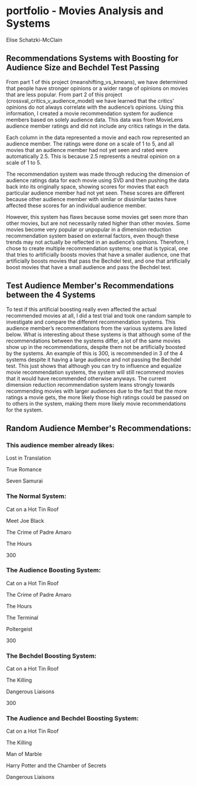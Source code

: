 # portfolio - Movies Analysis and Systems

Elise Schatzki-McClain

## Recommendations Systems with Boosting for Audience Size and Bechdel Test Passing


From part 1 of this project (meanshifting_vs_kmeans), we have determined that people have stronger opinions or a wider range of opinions on movies that are less popular. From part 2 of this project (crossval_critics_v_audience_model) we have learned that the critics’ opinions do not always correlate with the audience’s opinions. Using this information, I created a movie recommendation system for audience members based on solely audience data. This data was from MovieLens audience member ratings and did not include any critics ratings in the data.

Each column in the data represented a movie and each row represented an audience member. The ratings were done on a scale of 1 to 5, and all movies that an audience member had not yet seen and rated were automatically 2.5. This is because 2.5 represents a neutral opinion on a scale of 1 to 5.

The recommendation system was made through reducing the dimension of audience ratings data for each movie using SVD and then pushing the data back into its originally space, showing scores for movies that each particular audience member had not yet seen. These scores are different because other audience member with similar or dissimilar tastes have affected these scores for an individual audience member.

However, this system has flaws because some movies get seen more than other movies, but are not necessarily rated higher than other movies. Some movies become very popular or unpopular in a dimension reduction recommendation system based on external factors, even though these trends may not actually be reflected in an audience’s opinions. Therefore, I chose to create multiple recommendation systems; one that is typical, one that tries to artificially boosts movies that have a smaller audience, one that artificially boosts movies that pass the Bechdel test, and one that artificially boost movies that have a small audience and pass the Bechdel test. 

## Test Audience Member's Recommendations between the 4 Systems

To test if this artificial boosting really even affected the actual recommended movies at all, I did a test trial and took one random sample to investigate and compare the different recommendation systems. This audience member’s recommendations from the various systems are listed below. What is interesting about these systems is that although some of the recommendations between the systems differ, a lot of the same movies show up in the recommendations, despite them not be artificially boosted by the systems. An example of this is 300, is recommended in 3 of the 4 systems despite it having a large audience and not passing the Bechdel test. This just shows that although you can try to influence and equalize movie recommendation systems, the system will still recommend movies that it would have recommended otherwise anyways. The current dimension reduction recommendation system leans strongly towards recommending movies with larger audiences due to the fact that the more ratings a movie gets, the more likely those high ratings could be passed on to others in the system, making them more likely movie recommendations for the system.


## Random Audience Member's Recommendations:

### This audience member already likes:

Lost in Translation

True Romance

Seven Samurai

### The Normal System:

Cat on a Hot Tin Roof

Meet Joe Black

The Crime of Padre Amaro

The Hours

300

### The Audience Boosting System:

Cat on a Hot Tin Roof

The Crime of Padre Amaro

The Hours

The Terminal

Poltergeist

300

### The Bechdel Boosting System:

Cat on a Hot Tin Roof

The Killing

Dangerous Liaisons

300

### The Audience and Bechdel Boosting System:

Cat on a Hot Tin Roof

The Killing

Man of Marble

Harry Potter and the Chamber of Secrets

Dangerous Liaisons

